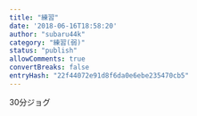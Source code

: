 ```yaml
---
title: "練習"
date: '2018-06-16T18:58:20'
author: "subaru44k"
category: "練習(弱)"
status: "publish"
allowComments: true
convertBreaks: false
entryHash: "22f44072e91d8f6da0e6ebe235470cb5"
---
```

30分ジョグ
